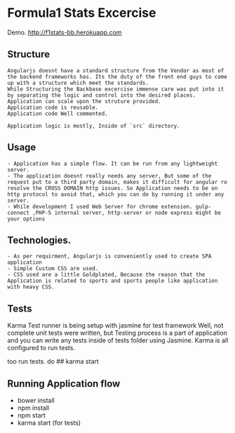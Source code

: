 # Formula1 Stats Excercise

Demo. http://f1stats-bb.herokuapp.com

## Structure
	Angularjs doesnt have a standard structure from the Vendor as most of the backend frameworks has. Its the duty of the front end guys to come up with a structure which meet the standards.
	While Structuring the Backbase excercise immense care was put into it by separating the logic and control into the desired places.
	Application can scale upon the struture provided.
	Application code is reusable.
	Application code Well commented.

	Application logic is mostly, Inside of `src` directory.

## Usage
	- Application has a simple flow. It can be run from any lightweight server.
	- The application doesnt really needs any server, But some of the request put to a third party domain, makes it difficult for angular ro resolve the CROSS DOMAIN http issues. So Application needs to be on http protocol to avoid that, which you can do by running it under any server.
	- While development I used Web Server for chrome extension. gulp-connect ,PHP-5 internal server, http-server or node express might be your options
## Technologies.
	- As per requirment, Angularjs is conveniently used to create SPA application
	- Simple Custom CSS are used.
	- CSS used are a little Goldplated, Because the reason that the Application is related to sports and sports people like application with heavy CSS.	

## Tests
Karma Test runner is being setup with jasmine for test framework
Well, not complete unit tests were written, but Testing process is a part of application and you can write any tests inside of tests folder using Jasmine.
Karma is all configured to run tests.

too run tests. do ## karma start

## Running Application flow
  - bower install
  - npm install	
  - npm start
  - karma start (for tests)
